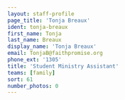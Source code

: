```yaml
---
layout: staff-profile
page_title: 'Tonja Breaux'
ident: tonja-breaux
first_name: Tonja
last_name: Breaux
display_name: 'Tonja Breaux'
email: TonjaB@faithpromise.org
phone_ext: '1305'
title: 'Student Ministry Assistant'
teams: [family]
sort: 61
number_photos: 0
---
```


